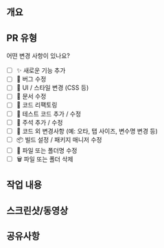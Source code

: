 ## 개요

<!-- 이 PR에서 어떤 작업을 했는지 간단히 설명해주세요. 어떻게보다 무엇을 왜 수정했는지 설명해주세요. -->

## PR 유형

어떤 변경 사항이 있나요?

- [ ] ✨ 새로운 기능 추가
- [ ] 🐛 버그 수정
- [ ] 🎨 UI / 스타일 변경 (CSS 등)
- [ ] 📝 문서 수정
- [ ] 🔧 코드 리팩토링
- [ ] 🧪 테스트 코드 추가 / 수정
- [ ] 💬 주석 추가 / 수정
- [ ] 🧹 코드 외 변경사항 (예: 오타, 탭 사이즈, 변수명 변경 등)
- [ ] 📦 빌드 설정 / 패키지 매니저 수정
- [ ] 📁 파일 또는 폴더명 수정
- [ ] 🗑️ 파일 또는 폴더 삭제

## 작업 내용

<!-- 작업 사항에 대한 설명을 적어주세요 -->

## 스크린샷/동영상

<!-- 작업물에 대한 스크린샷 혹은 동영상을 첨부해주세요 -->

## 공유사항

<!-- 리뷰어가 중점적으로 봐주었으면 좋겠는 부분을 적어주세요 -->
<!-- 논의할 사항이 있다면 적어주세요 -->
